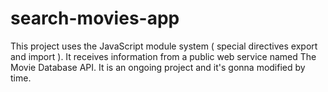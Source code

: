 # search-movies-app
This project uses the JavaScript module system ( special directives export and import ). 
It receives information from a public web service named The Movie Database API.
It is an ongoing project and it's gonna modified by time.